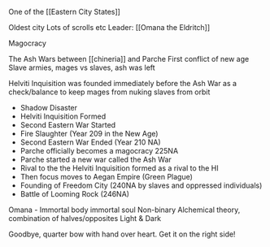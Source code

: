 One of the [[Eastern City States]]

Oldest city 
Lots of scrolls etc
Leader: [[Omana the Eldritch]]

Magocracy

The Ash Wars between [[chineria]] and Parche
First conflict of new age
Slave armies, mages vs slaves, ash was left

Helviti Inquisition was founded immediately before the Ash War as a check/balance to keep mages from nuking slaves from orbit


- Shadow Disaster
- Helviti Inquisition Formed
- Second Eastern War Started
- Fire Slaughter (Year 209 in the New Age)
- Second Eastern War Ended (Year 210 NA)
- Parche officially becomes a magocracy 225NA
- Parche started a new war called the Ash War
- Rival to the the Helviti Inquisition formed as a rival to the HI
- Then focus moves to Aegan Empire (Green Plague)
- Founding of Freedom City (240NA by slaves and oppressed individuals)
- Battle of Looming Rock (246NA)



Omana - 
Immortal body immortal soul
Non-binary
Alchemical theory,
combination of halves/opposites
Light & Dark


Goodbye, quarter bow with hand over heart. 
	Get it on the right side!